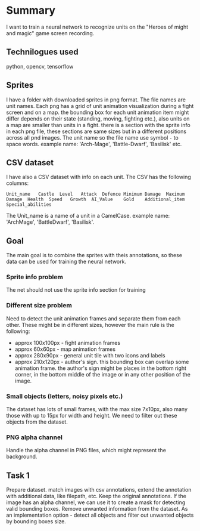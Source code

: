 # Summary
I want to train a neural network to recognize units on the "Heroes of might and magic" game screen recording.
## Technilogues used 
python, opencv, tensorflow
## Sprites
I have a folder with downloaded sprites in png format. The file names are unit names. Each png has a grid of unit animation visualization during a fight screen and on a map. the bounding box for each unit animation item might differ depends on their state (standing, moving, fighting etc.), also units on a map are smaller than units in a fight. there is a section with the sprite info in each png file, these sections are same sizes but in a different positions across all pnd images.
The unit name so the file name use symbol `-` to space words. example name: 'Arch-Mage', 'Battle-Dwarf', 'Basilisk' etc.


## CSV dataset
I have also a CSV dataset with info on each unit. 
The CSV has the following columns: 
```
Unit_name	Castle	Level	Attack	Defence	Minimum Damage	Maximum Damage	Health	Speed	Growth	AI_Value	Gold	Additional_item	Special_abilities
```
The Unit_name is a name of a unit in a CamelCase.
example name: 'ArchMage', 'BattleDwarf', 'Basilisk'.

## Goal
The main goal is to combine the sprites with theis annotations, so these data can be used for training the neural network.

### Sprite info problem
The net should not use the sprite info section for training 
### Different size problem
Need to detect the unit animation frames and separate them from each other. These might be in different sizes, however the main rule is the following:
- approx 100x100px - fight animation frames
- approx 60x60px - map animation frames
- approx 280x90px - general unit tile with two icons and labels
- approx 210x120px - author's sign. this bounding box can overlap some animation frame. the author's sign might be places in the bottom right corner, in the bottom middle of the image or in any other position of the image.
### Small objects (letters, noisy pixels etc.)
The dataset has lots of small frames, with the max size 7x10px, also many those with up to 15px for width and height. We need to filter out these objects from the dataset.
### PNG alpha channel
Handle the alpha channel in PNG files, which might represent the background.

## Task 1
Prepare dataset. match images with csv annotations, extend the annotation with additional data, like filepath, etc. Keep the original annotations.
If the image has an alpha channel, we can use it to create a mask for detecting valid bounding boxes.
Remove unwanted information from the dataset. As an implementation option - detect all objects and filter out unwanted objects by bounding boxes size. 
